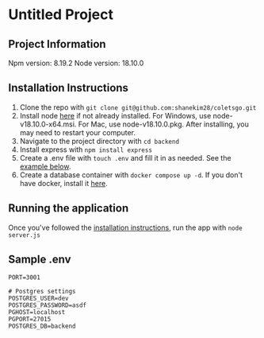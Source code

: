 # Untitled Project

## Project Information

Npm version: 8.19.2
Node version: 18.10.0

## Installation Instructions

1. Clone the repo with `git clone git@github.com:shanekim28/coletsgo.git`
2. Install node [here](https://nodejs.org/dist/v18.10.0/) if not already installed. For Windows, use node-v18.10.0-x64.msi. For Mac, use node-v18.10.0.pkg. After installing, you may need to restart your computer.
3. Navigate to the project directory with `cd backend`
4. Install express with `npm install express`
5. Create a .env file with `touch .env` and fill it in as needed. See the [example below](#sample-env).
6. Create a database container with `docker compose up -d`. If you don't have docker, install it [here](https://www.docker.com/).

## Running the application

Once you've followed the [installation instructions](#installation-instructions), run the app with `node server.js`

## Sample .env

```
PORT=3001

# Postgres settings
POSTGRES_USER=dev
POSTGRES_PASSWORD=asdf
PGHOST=localhost
PGPORT=27015
POSTGRES_DB=backend
```
